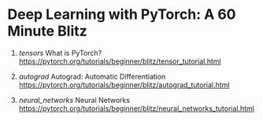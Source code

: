 # Deep Learning with PyTorch: A 60 Minute Blitz

1. *tensors*
	What is PyTorch?
	https://pytorch.org/tutorials/beginner/blitz/tensor_tutorial.html

2. *autograd*
	Autograd: Automatic Differentiation
	https://pytorch.org/tutorials/beginner/blitz/autograd_tutorial.html

3. *neural_networks*
	Neural Networks
	https://pytorch.org/tutorials/beginner/blitz/neural_networks_tutorial.html